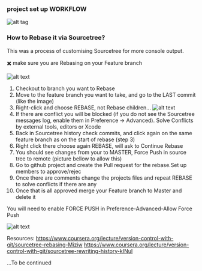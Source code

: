 ### project set up WORKFLOW


![alt tag](https://img.shields.io/badge/git%20-Rebase%20project-blue)
### How to Rebase it via Sourcetree?
This was a process of customising Sourcetree for more console output.

✖️ make sure you are Rebasing on your Feature branch

![alt text](https://firebasestorage.googleapis.com/v0/b/bellabeat-e59b7.appspot.com/o/rebase.png?alt=media&token=2ea465ae-a95a-4cbe-b201-3abf2ac45b31)

1. Checkout to branch you want to Rebase
2. Move to the feature branch you want to take, and go to the LAST commit (like the image)
3. Right-click and choose REBASE, not Rebase children...
![alt text](https://firebasestorage.googleapis.com/v0/b/bellabeat-e59b7.appspot.com/o/Screen%20Shot%202020-12-10%20at%204.26.00%20PM.png?alt=media&token=e564220e-0741-438a-b531-c3b773fb22db)
4. If there are conflict you will be blocked (if you do not see the Sourcetree messages log, enable them in Preference -> Advanced).
   Solve Conflicts by external tools, editors or Xcode
5. Back in Sourcetree history check commits, and click again on the same feature branch as on the start of rebase (step 3)
6. Right click there choose again REBASE, will ask to Continue Rebase
7. You should see changes from your to MASTER, Force Push in source tree to remote (picture bellow to allow this)
7. Go to github project and create the Pull request for the rebase.Set up members to approve/rejec
8. Once there are comments change the projects files and repeat REBASE to solve conflicts if there are any
9. Once that is all approved merge your Feature branch to Master and delete it

You will need to enable FORCE PUSH in Preference-Advanced-Allow Force Push

![alt text](https://firebasestorage.googleapis.com/v0/b/bellabeat-e59b7.appspot.com/o/Screen%20Shot%202020-12-11%20at%202.42.21%20PM.png?alt=media&token=ebbfbe77-e391-4578-8c58-4ef515b81849)

Resources:
https://www.coursera.org/lecture/version-control-with-git/sourcetree-rebasing-Miziw
https://www.coursera.org/lecture/version-control-with-git/sourcetree-rewriting-history-kINuI

...To be continued
